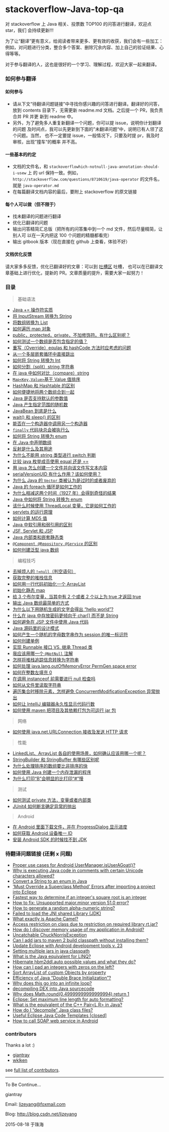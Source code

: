 stackoverflow-Java-top-qa
=========================

对 stackoverflow 上 Java 相关、投票数 TOP100 的问答进行翻译，欢迎点 star，我们
会持续更新!!!

为了让“翻译”更有意义，给阅读者带来更多、更有效的收获，我们会有一些加工：
例如，对问题进行分类，整合多个答案、删除冗余内容、加上自己的验证结果、心得等等。

对于参与翻译的人，这也是很好的一个学习、理解过程，欢迎大家一起来翻译。

### 如何参与翻译

#### 如何参与

-   请从下文“待翻译问题链接”中寻找你感兴趣的问答进行翻译。翻译好的问答，放到
    contents 目录下，无需更新 readme.md 文档。之后提一个 PR，我负责合并 PR 并更
    新到 readme 中。
-   另外，为了避免多人重复新翻译一个问题，你可以提 issue，说明你计划翻译的问题
    及时间点，我可以先更新到下面的”未翻译问题“中，说明已有人领了这个问题。当然，
    也不一定要提 issue，一般情况下，只要及时提 pr，我及时审核，出现”撞车“的概率
    并不高。

#### 一些基本的约定

-   文档的文件名，和 `stackoverflowhich-notnull-java-annotation-should-i-usew` 上
    的 url 保持一致。例如，
    `http://stackoverflow.com/questions/8710619/java-operator` 的文件名， 就是
    `java-operator.md`
-   在每篇翻译文档内容的最后，要附上 stackoverflow 的原文链接

#### 每个人可以做（但不限于）

-   找未翻译的问题进行翻译
-   优化已翻译的问题
-   输出问答精简汇总版（把所有的问答集中到一个 md 文件，然后尽量精简，让别人可
    以在一天内把这 100 个问题的精髓都看完）
-   输出 gitbook 版本（现在直接在 github 上查看，体验不好）

#### 文档优化反馈

请大家多多反馈，优化已翻译好的文章：可以到 [吐槽区](https://github.com/giantray/stackoverflow-java-top-qa/issues/66) 吐槽，
也可以在已翻译文章基础上进行优化，提新的 PR。文章质量的提升，需要大家一起努力！

### 目录

>   基础语法

-   [Java += 操作符实质](contents/java-operator.md)
-   [将 InputStream 转换为 String](contents/read-convert-an-inputstream-to-a-string.md)
-   [将数组转换为 List](contents/create-arraylist-from-array.md)
-   [如何遍历 map 对象](contents/iterate-through-a-hashmap.md)
-   [public，protected，private，不加修饰符。有什么区别呢？](contents/in-java-whats-the-difference-between-public-default-protected-and-private.md)
-   [如何测试一个数组是否包含指定的值？](contents/how-can-i-test-if-an-array-contains-a-certain-value.md)
-   [重写（Override）equlas 和 hashCode 方法时应考虑的问题](contents/what-issues-should-be-considered-when-overriding-equals-and-hashcode-in-java.md)
-   [从一个多层嵌套循环中直接跳出](contents/breaking-out-of-nested-loops-in-java.md)
-   [如何将 String 转换为 Int](contents/converting-string-to-int-in-java.md)
-   [如何分割（split）string 字符串](contents/how-to-split-a-string-in-java.md)
-   [在 java 中如何对比（compare）string](contents/how-do-i-compare-strings-in-java.md)
-   [`Map<Key,Value>`基于 Value 值排序](contents/how-to-sort-a-mapkey-value-on-the-values-in-java.md)
-   [HashMap 和 Hashtable 的区别](contents/differences-between-hashmap-and-hashtable.md)
-   [如何便捷地将两个数组合到一起](contents/how-to-concatenate-two-arrays-in-java.md)
-   [Java 是否支持默认的参数值](contents/does-java-support-default-parameter-values.md)
-   [Java 产生指定范围的随机数](contents/generating-random-integers-in-a-range-with-Java.md)
-   [JavaBean 到底是什么](contents/what-is-a-javabean-exactly.md)
-   [wait() 和 sleep() 的区别](contents/difference-between-wait-and-sleep.md)
-   [能否在一个构造器中调用另一个构造器](contents/how-do-i-call-one-constructor-from-another-in-java.md)
-   [`finally` 代码块总会被执行么](contents/does-finally-always-execute-in-java.md)
-   [如何将 String 转换为 enum](contents/convert-a-string-to-an-enum-in-java.md)
-   [在 Java 中声明数组](contents/declare-array-in-java.md)
-   [反射是什么及其用途](contents/what-is-reflection-and-why-is-it-useful.md)
-   [为什么不能用 string 类型进行 switch 判断](contents/why-cant-i-switch-on-a-string.md)
-   [比较 java 枚举成员使用 equal 还是 ==](contents/comparing-java-enum-members-or-equals.md)
-   [用 java 怎么创建一个文件并向该文件写文本内容](contents/how-to-create-a-file-and-write-to-a-file-in-java.md)
-   [serialVersionUID 有什么作用？该如何使用？](contents/what-is-a-serialversionuid-and-why-should-i-use-it.md)
-   [为什么 Java 的 `Vector` 类被认为是过时的或者废弃的](contents/why-is-java-vector-class-considered-obsolete-or-deprecated.md)
-   [Java 的 foreach 循环是如何工作的](contents/how-does-the-java-for-each-loop-work.md)
-   [为什么相减这两个时间（1927 年）会得到奇怪的结果](/why-is-subtracting-these-two-times-in-1927-giving-a-strange-result.md)
-   [Java 中如何将 String 转换为 enum](contents/lookup-enum-by-string-value.md)
-   [该什么时候使用 ThreadLocal 变量，它是如何工作的](contents/when-and-how-should-i-use-a-threadlocal-variable.md)
-   [servlets 的运行原理](contents/how-do-servlets-work-instantiation-shared-variables-and-multithreading.md)
-   [如何计算 MD5 值](contents/how-can-i-generate-an-md5-hash.md)
-   [Java 中软引用和弱引用的区别](contents/what-is-the-difference-between-a-soft-reference-and-a-weak-reference-in-java.md)
-   [JSF, Servlet 和 JSP](contents/what-is-the-difference-between-jsf-servlet-and-jsp.md)
-   [Java 内部类和嵌套静态类](contents/java-inner-class-and-static-nested-class.md)
-   [`@Component`, `@Repository`, `@Service` 的区别](contents/whats-the-difference-between-component-repository-service-annotations-in.md)
-   [如何创建泛型 java 数组](contents/how-to-create-a-generic-array-in-java.md)

>   编程技巧

-   [去掉烦人的 `!=null`（判空语句）](contents/avoiding-null-statements-in-java.md)
-   [获取完整的堆栈信息](contents/get-current-stack-trace-in-java.md)
-   [如何用一行代码初始化一个 ArrayList](contents/initialization-of-an-arraylist-in-one-line.md)
-   [初始化静态 map](contents/how-can-i-initialize-a-static-map.md)
-   [给 3 个布尔变量，当其中有 2 个或者 2 个以上为 true 才返回 true](contents/check-if-at-least-two-out-of-three-booleans-are-true.md)
-   [输出 Java 数组最简单的方式](contents/whats-the-simplest-way-to-print-a-java-array.md)
-   [为什么以下用随机生成的文字会得出 “hello world”?](contents/why-does-this-code-using-random-strings-print-hello-world.md)
-   [什么在 java 中存放密码更倾向于 char[] 而不是 String](contents/why-is-char-preferred-over-string-for-passwords-in-java.md)
-   [如何避免在 JSP 文件中使用 Java 代码](contents/how-to-avoid-java-code-in-jsp-files.md)
-   [Java 源码里的设计模式](contents/examples-of-gof-design-patterns-in-javas-core-libraries.md)
-   [如何产生一个随机的字母数字串作为 session 的唯一标识符](contents/how-to-generate-a-random-alpha-numeric-string.md)
-   [如何创建单例](contents/what-is-an-efficient-way-to-implement-a-singleton-in-java.md)
-   [实现 Runnable 接口  VS. 继承 Thread 类](contents/implements-runnable-vs-extends-thread.md)
-   [我应该用哪一个 `@NotNull` 注解](contents/which-notnull-java-annotation-should-i-use.md)
-   [怎样将堆栈追踪信息转换为字符串](contents/how-can-i-convert-a-stack-trace-to-a-string.md)
-   [如何处理 java.lang.outOfMemoryError PermGen space error](contents/dealing-with-java-lang-outofmemoryerror-permgen-space-error.md)
-   [如何在整数左填充 0](contents/how-can-i-pad-an-integers-with-zeros-on-the-left.md)
-   [在调用 instanceof 前需要进行 null 检查吗](contents/is-null-check-needed-before-calling-instanceof.md)
-   [如何从文件里读取字符串](contents/how-do-i-create-a-java-string-from-the-contents-of-a-file.md)
-   [遍历集合时移除元素，怎样避免 ConcurrentModificationException 异常抛出](contents/iterating-through-a-collection-avoiding-concurrentmodificationexception-when-reiterating-through-a-collection-avoiding-concurrentmodificationexception-when-re.md)
-   [如何让 IntelliJ 编辑器永久性显示代码行数](contents/how-can-i-permanently-have-line-numbers-in-intellij.md)
-   [如何使用 maven 把项目及其依赖打包为可运行 jar 包](contents/how-can-i-create-an-executable-jar-with-dependencies-using-maven.md)

>   网络

-   [如何使用 java.net.URLConnection 接收及发送 HTTP 请求](contents/using-java-net-urlconnection-to-fire-and-handle-http-requests.md)

>   性能

-   [LinkedList、ArrayList 各自的使用场景，如何确认应该用哪一个呢？](contents/when-to-use-linkedlist-over-arraylist.md)
-   [StringBuilder 和 StringBuffer 有哪些区别呢](contents/stringbuilder-and-stringbuffer.md)
-   [为什么处理排序的数组要比非排序的快](contents/why-is-processing-a-sorted-array-faster-than-an-unsorted-array.md)
-   [如何使用 Java 创建一个内存泄漏的程序](contents/creating-a-memory-leak-with-java.md)
-   [为什么打印“B”会明显的比打印“#”慢](contents/why-is-printing-b-dramatically-slower-than-printing.md)

>   测试

-   [如何测试 private 方法，变量或者内部类](contents/how-to-test-a-class-that-has-private-methods-fields-or-inner-classes.md)
-   [JUnit4 如何断言确定异常的抛出](contents/how-do-you-assert-that-a-certain-exception-is-thrown-in-junit-4-tests.md)

>   Android

-   [在 Android 里面下载文件，并在 ProgressDialog 显示进度](contents/download-a-file-with-android-and-showing-the-progress-in-a-progressdialog.md)
-   [如何获取 Android 设备唯一 ID](contents/is-there-a-unique-android-device-id.md)
-   [安装 Android SDK 的时候找不到 JDK](contents/android-sdk-installation-doesnt-find-jdk.md)

### 待翻译问题链接 (还剩 x 问题)

-   [Proper use cases for Android UserManager.isUserAGoat()?](http://stackoverflow.com/questions/13375357/proper-use-cases-for-android-usermanager-isuseragoat)
-   [Why is executing Java code in comments with certain Unicode characters allowed?](http://stackoverflow.com/questions/30727515/why-is-executing-java-code-in-comments-with-certain-unicode-characters-allowed)
-   [Convert a String to an enum in Java](http://stackoverflow.com/questions/604424/convert-a-string-to-an-enum-in-java)
-   ['Must Override a Superclass Method' Errors after importing a project into Eclipse](http://stackoverflow.com/questions/1678122/must-override-a-superclass-method-errors-after-importing-a-project-into-eclips)
-   [Fastest way to determine if an integer's square root is an integer](http://stackoverflow.com/questions/295579/fastest-way-to-determine-if-an-integers-square-root-is-an-integer)
-   [How to fix: Unsupported major.minor version 51.0 error?](http://stackoverflow.com/questions/10382929/how-to-fix-unsupported-major-minor-version-51-0-error)
-   [How to generate a random alpha-numeric string?](http://stackoverflow.com/questions/41107/how-to-generate-a-random-alpha-numeric-string)
-   [Failed to load the JNI shared Library (JDK)](http://stackoverflow.com/questions/7352493/failed-to-load-the-jni-shared-library-jdk)
-   [What exactly is Apache Camel?](http://stackoverflow.com/questions/8845186/what-exactly-is-apache-camel)
-   [Access restriction on class due to restriction on required library rt.jar?](http://stackoverflow.com/questions/860187/access-restriction-on-class-due-to-restriction-on-required-library-rt-jar)
-   [How do I discover memory usage of my application in Android?](http://stackoverflow.com/questions/2298208/how-do-i-discover-memory-usage-of-my-application-in-android)
-   [Uncatchable ChuckNorrisException](http://stackoverflow.com/questions/13883166/uncatchable-chucknorrisexception)
-   [Can I add jars to maven 2 build classpath without installing them?](http://stackoverflow.com/questions/364114/can-i-add-jars-to-maven-2-build-classpath-without-installing-them)
-   [Update Eclipse with Android development tools v. 23](http://stackoverflow.com/questions/24437564/update-eclipse-with-android-development-tools-v-23)
-   [Setting multiple jars in java classpath](http://stackoverflow.com/questions/219585/setting-multiple-jars-in-java-classpath)
-   [What is the Java equivalent for LINQ?](http://stackoverflow.com/questions/1217228/what-is-the-java-equivalent-for-linq)
-   [Hibernate hbm2ddl.auto possible values and what they do?](http://stackoverflow.com/questions/438146/hibernate-hbm2ddl-auto-possible-values-and-what-they-do)
-   [How can I pad an integers with zeros on the left?](http://stackoverflow.com/questions/473282/how-can-i-pad-an-integers-with-zeros-on-the-left)
-   [Sort ArrayList of custom Objects by property](http://stackoverflow.com/questions/2784514/sort-arraylist-of-custom-objects-by-property)
-   [Efficiency of Java “Double Brace Initialization”?](http://stackoverflow.com/questions/924285/efficiency-of-java-double-brace-initialization)
-   [Why does this go into an infinite loop?](http://stackoverflow.com/questions/3831341/why-does-this-go-into-an-infinite-loop)
-   [decompiling DEX into Java sourcecode](http://stackoverflow.com/questions/1249973/decompiling-dex-into-java-sourcecode)
-   [Why does Math.round(0.49999999999999994) return 1](http://stackoverflow.com/questions/9902968/why-does-math-round0-49999999999999994-return-1)
-   [Eclipse: Set maximum line length for auto formatting?](http://stackoverflow.com/questions/3697287/eclipse-set-maximum-line-length-for-auto-formatting)
-   [What is the equivalent of the C++ Pair<L,R> in Java?](http://stackoverflow.com/questions/156275/what-is-the-equivalent-of-the-c-pairl-r-in-java)
-   [How do I “decompile” Java class files?](http://stackoverflow.com/questions/272535/how-do-i-decompile-java-class-files)
-   [Useful Eclipse Java Code Templates [closed]](http://stackoverflow.com/questions/1028858/useful-eclipse-java-code-templates)
-   [How to call SOAP web service in Android](http://stackoverflow.com/questions/297586/how-to-call-soap-web-service-in-android)

### contributors

Thanks a lot :)

-   [giantray](https://github.com/giantray)
-   [wklken](https://github.com/wklken)

see [full list of contrbutors](https://github.com/giantray/stackoverflow-java-top-qa/graphs/contributors).

---

To Be Continue...

giantray

Email: <lizeyang@foxmail.com>

Blog: <http://blog.csdn.net/lizeyang>

2015-08-18 于珠海
